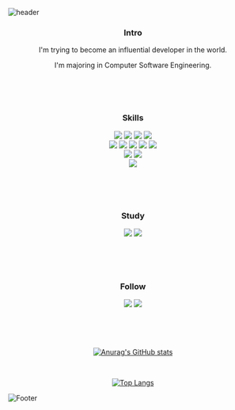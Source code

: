 ![header](https://capsule-render.vercel.app/api?type=wave&color=auto&height=300&section=header&text=Hello.%20I'm%YeBeen&fontSize=40)
 <h3 align="center">Intro</h3>
 <p align="center">
  I'm trying to become an influential developer in the world.
 </p>
 <p align="center">
  I'm majoring in Computer Software Engineering.
 </p>
 <br><br><br>
 
 <h3 align="center">Skills</h3>
 <p align="center">
 <img src="https://img.shields.io/badge/C-A8B9CC?style=flat&logo=C&logoColor=white"/>
 <img src="https://img.shields.io/badge/Python-3776AB?style=flat&logo=Python&logoColor=white"/>
 <img src="https://img.shields.io/badge/pandas-150458?style=flat&logo=pandas&logoColor=white"/>
 <img src="https://img.shields.io/badge/Folium-77B829?style=flat&logo=Folium&logoColor=white"/>
 <br>
 <img src="https://img.shields.io/badge/HTML5-1572B6?style=flat&logo=HTML5&logoColor=white"/>
 <img src="https://img.shields.io/badge/CSS3-E34F26?style=flat&logo=CSS3&logoColor=white"/>
 <img src="https://img.shields.io/badge/JavaScript-F7DF1E?style=flat&logo=JavaScript&logoColor=white"/>
 <img src="https://img.shields.io/badge/Vue.js-4FC08D?style=flat&logo=Vue.js&logoColor=white"/>
 <img src="https://img.shields.io/badge/Vuetify-1867C0?style=flat&logo=Vuetify&logoColor=white"/>
 <br>
 <img src="https://img.shields.io/badge/Oracle-F80000?style=flat&logo=Oracle&logoColor=white"/>
 <img src="https://img.shields.io/badge/MySQL-4479A1?style=flat&logo=MySQL&logoColor=white"/>
 <br>
 <img src="https://img.shields.io/badge/Arduino-00979D?style=flat&logo=Arduino&logoColor=white"/> 
 </p>
 <br><br><br>
 
 <h3 align="center">Study</h3>
 <p align="center">
 <img src="https://img.shields.io/badge/React-61DAFB?style=flat&logo=React&logoColor=white"/>
 <img src="https://img.shields.io/badge/Spring-6DB33F?style=flat&logo=Spring&logoColor=white"/>
 </p>
 
 <br><br><br>
 
 <h3 align="center">Follow</h3>
 <p align="center">
 <img src="https://img.shields.io/badge/Instagram-E4405F?style=flat&logo=Instagram&logoColor=white"/>
  <img src="https://img.shields.io/badge/Velog-20C997?style=flat&logo=Velog&logoColor=white"/>
 </p>
 <br><br><br>

 <div align="center">
 
 
  [![Anurag's GitHub stats](https://github-readme-stats.vercel.app/api?username=leeyebeen-dev)](https://github.com/leeyebeen-dev/github-readme-stats)
 
 
 <br> 
 
 
  [![Top Langs](https://github-readme-stats.vercel.app/api/top-langs/?username=leeyebeen-dev&layout=compact)](https://github.com/leeyebeen-dev/github-readme-stats)
 
 
 </div>  


![Footer](https://capsule-render.vercel.app/api?type=waving&color=auto&height=200&section=footer)
